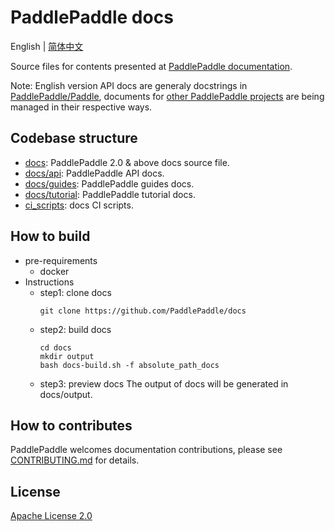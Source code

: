 # PaddlePaddle docs

English | [简体中文](./README_cn.md)


Source files for contents presented at [PaddlePaddle documentation](https://www.paddlepaddle.org.cn/documentation/docs/zh/guides/index_cn.html).

Note: English version API docs are generaly docstrings in [PaddlePaddle/Paddle](https://github.com/PaddlePaddle/Paddle), documents for [other PaddlePaddle projects](https://www.paddlepaddle.org.cn/overview) are being managed in their respective ways.

## Codebase structure

- [docs](docs): PaddlePaddle 2.0 & above docs source file.
- [docs/api](docs/api): PaddlePaddle API docs.
- [docs/guides](docs/guides): PaddlePaddle guides docs.
- [docs/tutorial](docs/tutorial): PaddlePaddle tutorial docs.
- [ci_scripts](ci_scripts): docs CI scripts.

## How to build

- pre-requirements
  - docker
- Instructions
  - step1: clone docs
    ```
    git clone https://github.com/PaddlePaddle/docs
    ```
  - step2: build docs
    ```
    cd docs
    mkdir output
    bash docs-build.sh -f absolute_path_docs
    ```
  - step3: preview docs
  The output of docs will be generated in docs/output.

## How to contributes

PaddlePaddle welcomes documentation contributions, please see [CONTRIBUTING.md](./CONTRIBUTING.md) for details.

## License



[Apache License 2.0](LICENSE)
